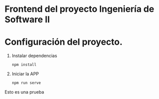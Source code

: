 # Frontend del proyecto Ingeniería de Software II
# Configuración del proyecto. 
1. Instalar dependencias

    ```
    npm install
    ```

2. Iniciar la APP

    ```
    npm run serve
    ```

Esto es una prueba